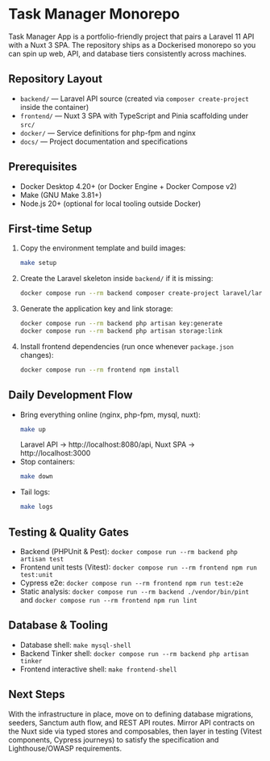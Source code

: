 # Task Manager Monorepo

Task Manager App is a portfolio-friendly project that pairs a Laravel 11 API with a Nuxt 3 SPA. The repository ships as a Dockerised monorepo so you can spin up web, API, and database tiers consistently across machines.

## Repository Layout

- `backend/` — Laravel API source (created via `composer create-project` inside the container)
- `frontend/` — Nuxt 3 SPA with TypeScript and Pinia scaffolding under `src/`
- `docker/` — Service definitions for php-fpm and nginx
- `docs/` — Project documentation and specifications

## Prerequisites

- Docker Desktop 4.20+ (or Docker Engine + Docker Compose v2)
- Make (GNU Make 3.81+)
- Node.js 20+ (optional for local tooling outside Docker)

## First-time Setup

1. Copy the environment template and build images:
   ```bash
   make setup
   ```
2. Create the Laravel skeleton inside `backend/` if it is missing:
   ```bash
   docker compose run --rm backend composer create-project laravel/laravel .
   ```
3. Generate the application key and link storage:
   ```bash
   docker compose run --rm backend php artisan key:generate
   docker compose run --rm backend php artisan storage:link
   ```
4. Install frontend dependencies (run once whenever `package.json` changes):
   ```bash
   docker compose run --rm frontend npm install
   ```

## Daily Development Flow

- Bring everything online (nginx, php-fpm, mysql, nuxt):
  ```bash
  make up
  ```
  Laravel API → http://localhost:8080/api, Nuxt SPA → http://localhost:3000
- Stop containers:
  ```bash
  make down
  ```
- Tail logs:
  ```bash
  make logs
  ```

## Testing & Quality Gates

- Backend (PHPUnit & Pest): `docker compose run --rm backend php artisan test`
- Frontend unit tests (Vitest): `docker compose run --rm frontend npm run test:unit`
- Cypress e2e: `docker compose run --rm frontend npm run test:e2e`
- Static analysis: `docker compose run --rm backend ./vendor/bin/pint` and `docker compose run --rm frontend npm run lint`

## Database & Tooling

- Database shell: `make mysql-shell`
- Backend Tinker shell: `docker compose run --rm backend php artisan tinker`
- Frontend interactive shell: `make frontend-shell`

## Next Steps

With the infrastructure in place, move on to defining database migrations, seeders, Sanctum auth flow, and REST API routes. Mirror API contracts on the Nuxt side via typed stores and composables, then layer in testing (Vitest components, Cypress journeys) to satisfy the specification and Lighthouse/OWASP requirements.
